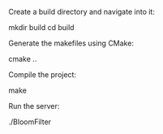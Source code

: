 Create a build directory and navigate into it:

mkdir build
cd build

Generate the makefiles using CMake:

cmake ..

Compile the project:

make

Run the server:

./BloomFilter

